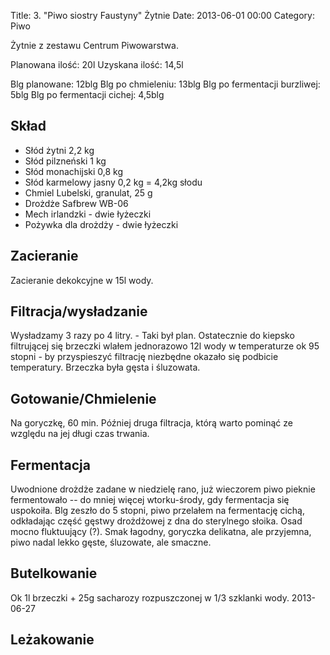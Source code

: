 Title: 3. "Piwo siostry Faustyny" Żytnie
Date: 2013-06-01 00:00
Category: Piwo

Żytnie z zestawu Centrum Piwowarstwa.

Planowana ilość: 20l
Uzyskana ilość: 14,5l

Blg planowane: 12blg
Blg po chmieleniu: 13blg
Blg po fermentacji burzliwej: 5blg
Blg po fermentacji cichej: 4,5blg


## Skład

- Słód żytni 2,2 kg
- Słód pilzneński 1 kg
- Słód monachijski 0,8 kg
- Słód karmelowy jasny 0,2 kg = 4,2kg słodu
- Chmiel Lubelski, granulat, 25 g
- Drożdże Safbrew WB-06
- Mech irlandzki - dwie łyżeczki
- Pożywka dla drożdży - dwie łyżeczki

## Zacieranie

Zacieranie dekokcyjne w 15l wody.

## Filtracja/wysładzanie

Wysładzamy 3 razy po 4 litry. - Taki był plan. Ostatecznie do kiepsko filtrującej się brzeczki wlałem jednorazowo 12l wody w temperaturze ok 95 stopni - by przyspieszyć filtrację niezbędne okazało się podbicie temperatury. Brzeczka była gęsta i śluzowata.

## Gotowanie/Chmielenie

Na goryczkę, 60 min. Później druga filtracja, którą warto pominąć ze względu na jej długi czas trwania.

## Fermentacja

Uwodnione drożdże zadane w niedzielę rano, już wieczorem piwo pieknie fermentowało -- do mniej więcej wtorku-środy, gdy fermentacja się uspokoiła. Blg zeszło do 5 stopni, piwo przelałem na fermentację cichą, odkładając część gęstwy drożdżowej z dna do sterylnego słoika. Osad mocno fluktuujący (?). Smak łagodny, goryczka delikatna, ale przyjemna, piwo nadal lekko gęste, śluzowate, ale smaczne.

## Butelkowanie

Ok 1l brzeczki + 25g sacharozy rozpuszczonej w 1/3 szklanki wody. 2013-06-27

## Leżakowanie
